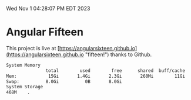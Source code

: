 Wed Nov  1 04:28:07 PM EDT 2023

# Angular Fifteen


This project is live at [https://angularsixteen.github.io](https://angularsixteen.github.io "fifteen!") thanks to Github.

```bash
System Memory
               total        used        free      shared  buff/cache   available
Mem:            15Gi       1.4Gi       2.3Gi       260Mi        11Gi        13Gi
Swap:          8.0Gi          0B       8.0Gi
System Storage
468M	.
